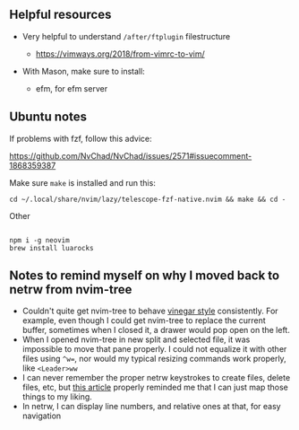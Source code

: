 
## Helpful resources

- Very helpful to understand `/after/ftplugin` filestructure
  - https://vimways.org/2018/from-vimrc-to-vim/

- With Mason, make sure to install:
  - efm, for efm server

## Ubuntu notes

If problems with fzf, follow this advice:

https://github.com/NvChad/NvChad/issues/2571#issuecomment-1868359387

Make sure `make` is installed and run this:

```
cd ~/.local/share/nvim/lazy/telescope-fzf-native.nvim && make && cd -
```

Other

```

npm i -g neovim
brew install luarocks

```

## Notes to remind myself on why I moved back to netrw from nvim-tree

- Couldn't quite get nvim-tree to behave [vinegar style]( http://vimcasts.org/blog/2013/01/oil-and-vinegar-split-windows-and-project-drawer/) consistently. For example, even though I could get nvim-tree to replace the current buffer, sometimes when I closed it, a drawer would pop open on the left.
- When I opened nvim-tree in new split and selected file, it was impossible to move that pane properly. I could not equalize it with other files using `^w=`, nor would my typical resizing commands work properly, like `<Leader>ww`
- I can never remember the proper netrw keystrokes to create files, delete
  files, etc, but [this
  article](https://vonheikemen.github.io/devlog/tools/using-netrw-vim-builtin-file-explorer/)
  properly reminded me that I can just map those things to my liking.
- In netrw, I can display line numbers, and relative ones at that, for easy
  navigation
